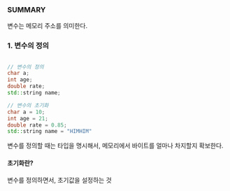 
### SUMMARY

변수는 메모리 주소를 의미한다.


### 1. 변수의 정의

```cpp

// 변수의 정의
char a;
int age;
double rate;
std::string name;

// 변수의 초기화
char a = 10;
int age = 21;
double rate = 0.85;
std::string name = "HIMHIM"
```

변수를 정의할 때는 타입을 명시해서, 메모리에서 바이트를 얼마나 차지할지 확보한다.

#### 초기화란?
변수를 정의하면서, 초기값을 설정하는 것
